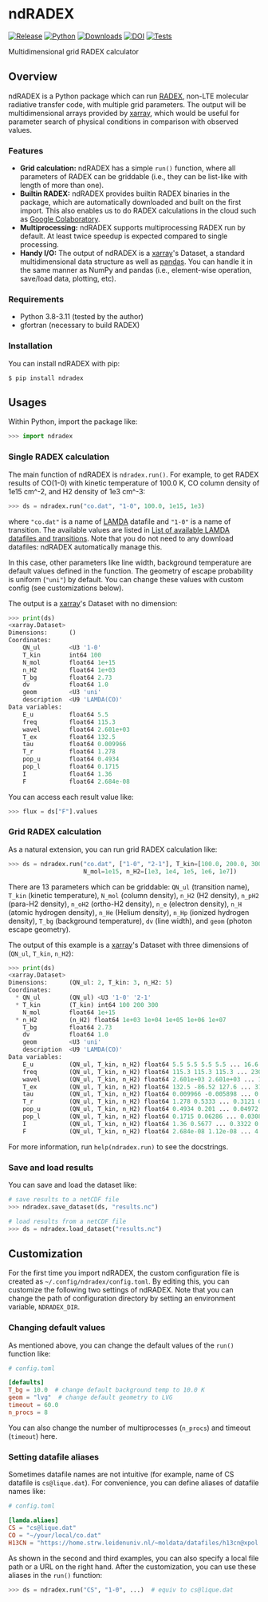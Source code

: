 # ndRADEX

[![Release](https://img.shields.io/pypi/v/ndradex?label=Release&color=cornflowerblue&style=flat-square)](https://pypi.org/project/ndradex/)
[![Python](https://img.shields.io/pypi/pyversions/ndradex?label=Python&color=cornflowerblue&style=flat-square)](https://pypi.org/project/ndradex/)
[![Downloads](https://img.shields.io/pypi/dm/ndradex?label=Downloads&color=cornflowerblue&style=flat-square)](https://pepy.tech/project/ndradex)
[![DOI](https://img.shields.io/badge/DOI-10.5281/zenodo.3384031-cornflowerblue?style=flat-square)](https://doi.org/10.5281/zenodo.3384031)
[![Tests](https://img.shields.io/github/actions/workflow/status/astropenguin/ndradex/tests.yaml?label=Tests&style=flat-square)](https://github.com/astropenguin/ndradex/actions)

Multidimensional grid RADEX calculator

## Overview

ndRADEX is a Python package which can run [RADEX], non-LTE molecular radiative transfer code, with multiple grid parameters.
The output will be multidimensional arrays provided by [xarray], which would be useful for parameter search of physical conditions in comparison with observed values.

### Features

- **Grid calculation:** ndRADEX has a simple `run()` function, where all parameters of RADEX can be griddable (i.e., they can be list-like with length of more than one).
- **Builtin RADEX:** ndRADEX provides builtin RADEX binaries in the package, which are automatically downloaded and built on the first import. This also enables us to do RADEX calculations in the cloud such as [Google Colaboratory](https://colab.research.google.com).
- **Multiprocessing:** ndRADEX supports multiprocessing RADEX run by default. At least twice speedup is expected compared to single processing.
- **Handy I/O:** The output of ndRADEX is a [xarray]'s Dataset, a standard multidimensional data structure as well as [pandas]. You can handle it in the same manner as NumPy and pandas (i.e., element-wise operation, save/load data, plotting, etc).

### Requirements

- Python 3.8-3.11 (tested by the author)
- gfortran (necessary to build RADEX)

### Installation

You can install ndRADEX with pip:

```shell
$ pip install ndradex
```

## Usages

Within Python, import the package like:

```python
>>> import ndradex
```

### Single RADEX calculation

The main function of ndRADEX is `ndradex.run()`.
For example, to get RADEX results of CO(1-0) with kinetic temperature of 100.0 K, CO column density of 1e15 cm^-2, and H2 density of 1e3 cm^-3:

```python
>>> ds = ndradex.run("co.dat", "1-0", 100.0, 1e15, 1e3)
```

where `"co.dat"` is a name of [LAMDA] datafile and `"1-0"` is a name of transition.
The available values are listed in [List of available LAMDA datafiles and transitions](https://github.com/astropenguin/ndradex/wiki/List-of-available-LAMDA-datafiles-and-transitions).
Note that you do not need to any download datafiles:
ndRADEX automatically manage this.

In this case, other parameters like line width, background temperature are default values defined in the function.
The geometry of escape probability is uniform (`"uni"`) by default.
You can change these values with custom config (see customizations below).

The output is a [xarray]'s Dataset with no dimension:

```python
>>> print(ds)
<xarray.Dataset>
Dimensions:      ()
Coordinates:
    QN_ul        <U3 '1-0'
    T_kin        int64 100
    N_mol        float64 1e+15
    n_H2         float64 1e+03
    T_bg         float64 2.73
    dv           float64 1.0
    geom         <U3 'uni'
    description  <U9 'LAMDA(CO)'
Data variables:
    E_u          float64 5.5
    freq         float64 115.3
    wavel        float64 2.601e+03
    T_ex         float64 132.5
    tau          float64 0.009966
    T_r          float64 1.278
    pop_u        float64 0.4934
    pop_l        float64 0.1715
    I            float64 1.36
    F            float64 2.684e-08
```

You can access each result value like:

```python
>>> flux = ds["F"].values
```

### Grid RADEX calculation

As a natural extension, you can run grid RADEX calculation like:

```python
>>> ds = ndradex.run("co.dat", ["1-0", "2-1"], T_kin=[100.0, 200.0, 300.0],
                     N_mol=1e15, n_H2=[1e3, 1e4, 1e5, 1e6, 1e7])
```

There are 13 parameters which can be griddable:
`QN_ul` (transition name), `T_kin` (kinetic temperature), `N_mol` (column density), `n_H2` (H2 density), `n_pH2` (para-H2 density), `n_oH2` (ortho-H2 density), `n_e` (electron density), `n_H` (atomic hydrogen density), `n_He` (Helium density), `n_Hp` (ionized hydrogen density), `T_bg` (background temperature), `dv` (line width), and `geom` (photon escape geometry).

The output of this example is a [xarray]'s Dataset with three dimensions of (`QN_ul`, `T_kin`, `n_H2`):

```python
>>> print(ds)
<xarray.Dataset>
Dimensions:      (QN_ul: 2, T_kin: 3, n_H2: 5)
Coordinates:
  * QN_ul        (QN_ul) <U3 '1-0' '2-1'
  * T_kin        (T_kin) int64 100 200 300
    N_mol        float64 1e+15
  * n_H2         (n_H2) float64 1e+03 1e+04 1e+05 1e+06 1e+07
    T_bg         float64 2.73
    dv           float64 1.0
    geom         <U3 'uni'
    description  <U9 'LAMDA(CO)'
Data variables:
    E_u          (QN_ul, T_kin, n_H2) float64 5.5 5.5 5.5 5.5 ... 16.6 16.6 16.6
    freq         (QN_ul, T_kin, n_H2) float64 115.3 115.3 115.3 ... 230.5 230.5
    wavel        (QN_ul, T_kin, n_H2) float64 2.601e+03 2.601e+03 ... 1.3e+03
    T_ex         (QN_ul, T_kin, n_H2) float64 132.5 -86.52 127.6 ... 316.6 301.6
    tau          (QN_ul, T_kin, n_H2) float64 0.009966 -0.005898 ... 0.0009394
    T_r          (QN_ul, T_kin, n_H2) float64 1.278 0.5333 ... 0.3121 0.2778
    pop_u        (QN_ul, T_kin, n_H2) float64 0.4934 0.201 ... 0.04972 0.04426
    pop_l        (QN_ul, T_kin, n_H2) float64 0.1715 0.06286 ... 0.03089 0.02755
    I            (QN_ul, T_kin, n_H2) float64 1.36 0.5677 ... 0.3322 0.2957
    F            (QN_ul, T_kin, n_H2) float64 2.684e-08 1.12e-08 ... 4.666e-08
```

For more information, run `help(ndradex.run)` to see the docstrings.

### Save and load results

You can save and load the dataset like:

```python
# save results to a netCDF file
>>> ndradex.save_dataset(ds, "results.nc")

# load results from a netCDF file
>>> ds = ndradex.load_dataset("results.nc")
```

## Customization

For the first time you import ndRADEX, the custom configuration file is created as `~/.config/ndradex/config.toml`.
By editing this, you can customize the following two settings of ndRADEX.
Note that you can change the path of configuration directory by setting an environment variable, `NDRADEX_DIR`.

### Changing default values

As mentioned above, you can change the default values of the `run()` function like:

```toml
# config.toml

[defaults]
T_bg = 10.0  # change default background temp to 10.0 K
geom = "lvg"  # change default geometry to LVG
timeout = 60.0
n_procs = 8
```

You can also change the number of multiprocesses (`n_procs`) and timeout (`timeout`) here.

### Setting datafile aliases

Sometimes datafile names are not intuitive (for example, name of CS datafile is `cs@lique.dat`).
For convenience, you can define aliases of datafile names like:

```toml
# config.toml

[lamda.aliaes]
CS = "cs@lique.dat"
CO = "~/your/local/co.dat"
H13CN = "https://home.strw.leidenuniv.nl/~moldata/datafiles/h13cn@xpol.dat"
```

As shown in the second and third examples, you can also specify a local file path or a URL on the right hand.
After the customization, you can use these aliases in the `run()` function:

```python
>>> ds = ndradex.run("CS", "1-0", ...)  # equiv to cs@lique.dat
```

[xarray]: http://xarray.pydata.org/en/stable/
[RADEX]: https://home.strw.leidenuniv.nl/~moldata/radex.html
[LAMDA]: https://home.strw.leidenuniv.nl/~moldata/
[pandas]: https://pandas.pydata.org/
